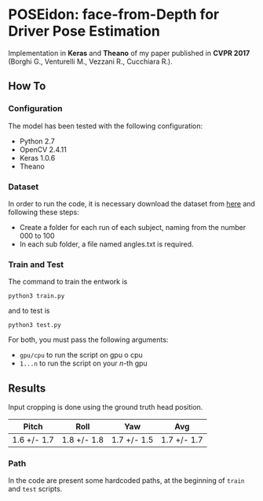 # POSEidon: face-from-Depth for Driver Pose Estimation
Implementation in **Keras** and **Theano** of my paper published in **CVPR 2017** (Borghi G., Venturelli M., Vezzani R., Cucchiara R.).

## How To

### Configuration
The model has been tested with the following configuration:
- Python 2.7
- OpenCV 2.4.11
- Keras 1.0.6
- Theano

### Dataset
In order to run the code, it is necessary download the dataset from [here](http://imagelab.ing.unimore.it/pandora/) and following these steps:
- Create a folder for each run of each subject, naming from the number 000 to 100
- In each sub folder, a file named angles.txt is required.

### Train and Test
 The command to train the entwork is
```
python3 train.py
```
and to test is
```
python3 test.py
```
For both, you must pass the following arguments:
- ```gpu/cpu``` to run the script on gpu o cpu
- ```1...n``` to run the script on your *n*-th gpu

## Results
Input cropping is done using the ground truth head position.

| Pitch   | Roll               | Yaw              | Avg  |
| :---:        |     :---:         |            :---: | :---:     |
|1.6 +/- 1.7       | 1.8 +/- 1.8        | 1.7 +/- 1.5       |  1.7 +/- 1.7    |


### Path
In the code are present some hardcoded paths, at the beginning of ```train``` and ```test``` scripts.

